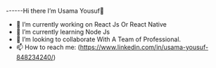 ------Hi there I’m Usama Yousuf👋
- 🔭 I’m currently working on React Js Or React Native
- 🌱 I’m currently learning Node Js
- 👯 I’m looking to collaborate With A Team of Professional.
- 📫 How to reach me: (https://www.linkedin.com/in/usama-yousuf-848234240/)
